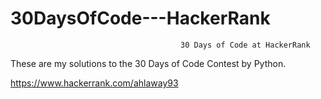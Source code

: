 # 30DaysOfCode---HackerRank

                                          30 Days of Code at HackerRank
                           
These are my  solutions to the 30 Days of Code Contest by Python.

https://www.hackerrank.com/ahlaway93
